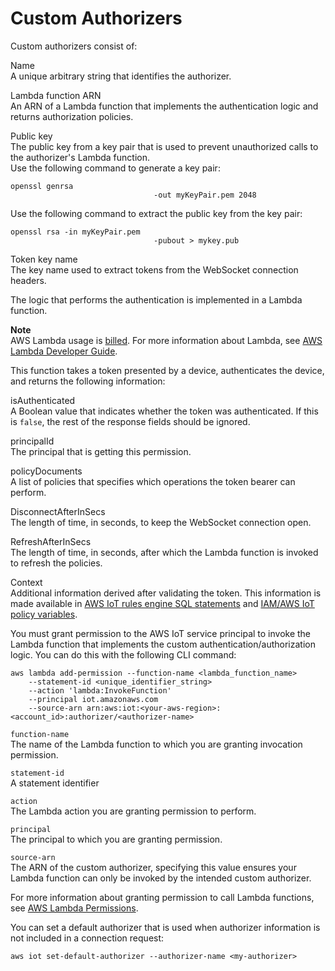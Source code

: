 # Custom Authorizers<a name="custom-authorizer"></a>

Custom authorizers consist of:

Name  
A unique arbitrary string that identifies the authorizer\.

Lambda function ARN  
An ARN of a Lambda function that implements the authentication logic and returns authorization policies\.

Public key  
The public key from a key pair that is used to prevent unauthorized calls to the authorizer's Lambda function\.   
Use the following command to generate a key pair:  

```
openssl genrsa
                                -out myKeyPair.pem 2048
```
Use the following command to extract the public key from the key pair:  

```
openssl rsa -in myKeyPair.pem
                                -pubout > mykey.pub
```

Token key name  
The key name used to extract tokens from the WebSocket connection headers\.

The logic that performs the authentication is implemented in a Lambda function\.

**Note**  
AWS Lambda usage is [billed](https://aws.amazon.com/lambda/pricing/)\. For more information about Lambda, see [AWS Lambda Developer Guide](https://docs.aws.amazon.com/lambda/latest/dg/)\.

This function takes a token presented by a device, authenticates the device, and returns the following information:

isAuthenticated  
A Boolean value that indicates whether the token was authenticated\. If this is `false`, the rest of the response fields should be ignored\. 

principalId  
The principal that is getting this permission\.

policyDocuments  
A list of policies that specifies which operations the token bearer can perform\.

DisconnectAfterInSecs  
The length of time, in seconds, to keep the WebSocket connection open\.

RefreshAfterInSecs  
The length of time, in seconds, after which the Lambda function is invoked to refresh the policies\.

Context  
Additional information derived after validating the token\. This information is made available in [AWS IoT rules engine SQL statements](https://docs.aws.amazon.com/iot/latest/developerguide/iot-substitution-templates.html) and [IAM/AWS IoT policy variables](https://docs.aws.amazon.com/iot/latest/developerguide/policy-variables.html)\. 

You must grant permission to the AWS IoT service principal to invoke the Lambda function that implements the custom authentication/authorization logic\. You can do this with the following CLI command:

```
aws lambda add-permission --function-name <lambda_function_name>
    --statement-id <unique_identifier_string>
    --action 'lambda:InvokeFunction' 
    --principal iot.amazonaws.com 
    --source-arn arn:aws:iot:<your-aws-region>:<account_id>:authorizer/<authorizer-name>
```

`function-name`  
The name of the Lambda function to which you are granting invocation permission\.

`statement-id`  
A statement identifier

`action`  
The Lambda action you are granting permission to perform\.

`principal`  
The principal to which you are granting permission\.

`source-arn`  
The ARN of the custom authorizer, specifying this value ensures your Lambda function can only be invoked by the intended custom authorizer\.

For more information about granting permission to call Lambda functions, see [AWS Lambda Permissions](https://docs.aws.amazon.com/lambda/latest/dg/intro-permission-model.html#intro-permission-model-access-policy)\.

You can set a default authorizer that is used when authorizer information is not included in a connection request:

```
aws iot set-default-authorizer --authorizer-name <my-authorizer>
```